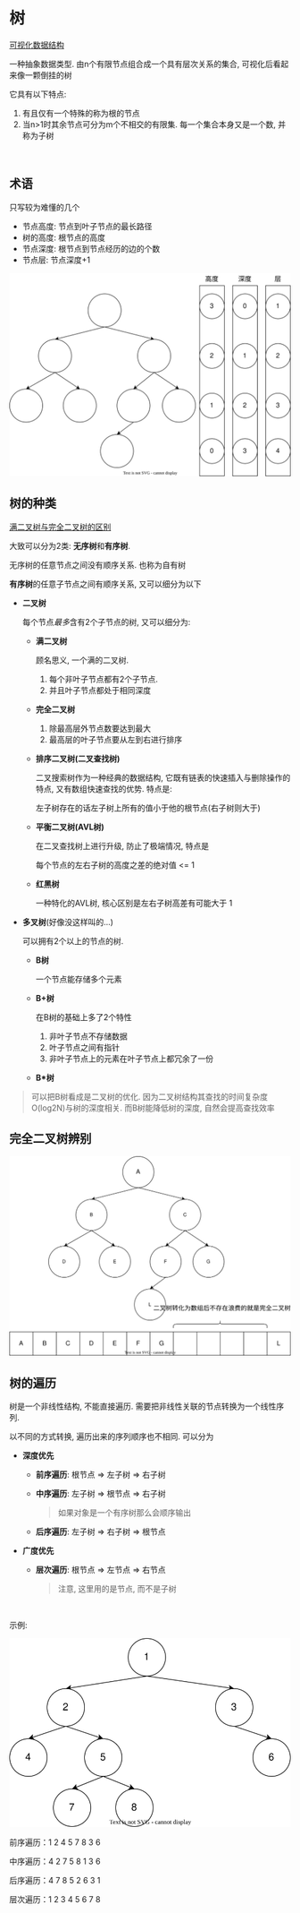 # 树

[可视化数据结构](https://www.cs.usfca.edu/~galles/visualization/Algorithms.html)

一种抽象数据类型. 由n个有限节点组合成一个具有层次关系的集合, 可视化后看起来像一颗倒挂的树

它具有以下特点:

1. 有且仅有一个特殊的称为根的节点
2. 当n>1时其余节点可分为m个不相交的有限集. 每一个集合本身又是一个数, 并称为子树

​		

## 术语

只写较为难懂的几个

* 节点高度: 节点到叶子节点的最长路径
* 树的高度: 根节点的高度
* 节点深度: 根节点到节点经历的边的个数
* 节点层: 节点深度+1

![树的术语.drawio](%E6%A0%91.assets/%E6%A0%91%E7%9A%84%E6%9C%AF%E8%AF%AD.drawio.svg)



## 树的种类

[满二叉树与完全二叉树的区别](https://blog.csdn.net/u010711495/article/details/117047806)

大致可以分为2类: **无序树**和**有序树**. 

无序树的任意节点之间没有顺序关系. 也称为自有树

**有序树**的任意子节点之间有顺序关系, 又可以细分为以下

* **二叉树**

  每个节点*最多*含有2个子节点的树, 又可以细分为: 

  * **满二叉树**

    顾名思义, 一个满的二叉树. 

    1. 每个非叶子节点都有2个子节点. 
    2. 并且叶子节点都处于相同深度

  * **完全二叉树**

    1. 除最高层外节点数要达到最大
    2. 最高层的叶子节点要从左到右进行排序

  * **排序二叉树(二叉查找树)**

    二叉搜索树作为一种经典的数据结构, 它既有链表的快速插入与删除操作的特点, 又有数组快速查找的优势. 特点是:

    左子树存在的话左子树上所有的值小于他的根节点(右子树则大于)

  * **平衡二叉树(AVL树)**

    在二叉查找树上进行升级, 防止了极端情况, 特点是

    每个节点的左右子树的高度之差的绝对值 <= 1
    
  * **红黑树**

    一种特化的AVL树, 核心区别是左右子树高差有可能大于 1

* **多叉树**(好像没这样叫的...)

  可以拥有2个以上的节点的树. 
  
  * **B树**
  
    一个节点能存储多个元素
  
  * **B+树**
  
    在B树的基础上多了2个特性
  
    1. 非叶子节点不存储数据
    2. 叶子节点之间有指针
    3. 非叶子节点上的元素在叶子节点上都冗余了一份
  
  * **B*树**

> 可以把B树看成是二叉树的优化. 因为二叉树结构其查找的时间复杂度O(log2N)与树的深度相关. 而B树能降低树的深度, 自然会提高查找效率



## 完全二叉树辨别

![完全二叉树辨别.drawio](%E6%A0%91.assets/%E5%AE%8C%E5%85%A8%E4%BA%8C%E5%8F%89%E6%A0%91%E8%BE%A8%E5%88%AB.drawio.svg)





## 树的遍历

树是一个非线性结构, 不能直接遍历. 需要把非线性关联的节点转换为一个线性序列. 

以不同的方式转换, 遍历出来的序列顺序也不相同. 可以分为

* **深度优先**

  * **前序遍历**: 根节点 => 左子树 => 右子树

  * **中序遍历**: 左子树 => 根节点 => 右子树

    > 如果对象是一个有序树那么会顺序输出

  * **后序遍历**: 左子树 => 右子树 => 根节点

* **广度优先**

  * **层次遍历**: 根节点 => 左节点 => 右节点

    > 注意, 这里用的是节点, 而不是子树

​		

示例: 

![树](%E6%A0%91.assets/%E6%A0%91.svg)



前序遍历：1  2  4  5  7  8  3  6 

中序遍历：4  2  7  5  8  1  3  6

后序遍历：4  7  8  5  2  6  3  1

层次遍历：1  2  3  4  5  6  7  8

